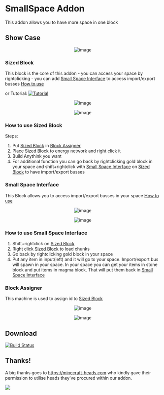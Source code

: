 # SmallSpace Addon
This addon allows you to have more space in one block

## Show Case
<p align="center"><img alt="image" src="https://user-images.githubusercontent.com/87692752/236276843-38ade5d9-36f1-47de-ab4d-96b2ea5eaf05.png"></p>

### Sized Block
This block is the core of this addon - you can access your space by rightclicking
                                     - you can add [Small Space Interface](https://github.com/CAPS123987/SmallSpace#small-space-interface) to access import/export busses
[How to use](https://github.com/CAPS123987/SmallSpace#how-to-use-sized-block)


or Tutorial:
[![Tutorial](https://img.youtube.com/vi/5LTrYCd4nIY/0.jpg)](https://www.youtube.com/watch?v=5LTrYCd4nIY)

<p align="center"><img alt="image" src="https://user-images.githubusercontent.com/87692752/236265631-a567832a-84bb-4d10-b0a4-26d4f912b883.png"></p>
<p align="center"><img alt="image" src="https://user-images.githubusercontent.com/87692752/236265512-962f7c97-5d6b-4e88-a567-eed3fc1f2e80.png"></p>

### How to use Sized Block
Steps:
1.  Put [Sized Block](https://github.com/CAPS123987/SmallSpace#sized-block) in [Block Assigner](https://github.com/CAPS123987/SmallSpace#block-assigner)
2.  Place [Sized Block](https://github.com/CAPS123987/SmallSpace#sized-block) to energy network and right click it
3.  Build Anythink you want
4.  For additional function you can go back by rightclicking gold block in your space and shift+rightclick with [Small Space Interface](https://github.com/CAPS123987/SmallSpace#small-space-interface) on [Sized Block](https://github.com/CAPS123987/SmallSpace#sized-block) to have import/export busses

### Small Space Interface
This Block allows you to access import/export busses in your space
[How to use](https://github.com/CAPS123987/SmallSpace#how-to-use-small-space-interface)

<p align="center"><img alt="image" src="https://user-images.githubusercontent.com/87692752/236272880-96aae5a8-52fa-4ef3-b86b-927ae1a39e04.png"></p>
<p align="center"><img alt="image" src="https://user-images.githubusercontent.com/87692752/236272976-d423adbb-189d-4698-ae15-020744ad8cb4.png"></p>

### How to use Small Space Interface
1.  Shift+rightclick on [Sized Block](https://github.com/CAPS123987/SmallSpace#sized-block)
2.  Right click [Sized Block](https://github.com/CAPS123987/SmallSpace#sized-block) to load chunks
3.  Go back by rightclicking gold block in your space
4.  Put any item in input(left) and it will go to your space. Import/export bus will spawn in your space. In your space you can get your items in stone block and put items in magma block. That will put them back in [Small Space Interface](https://github.com/CAPS123987/SmallSpace#small-space-interface)


### Block Assigner
This machine is used to assign id to [Sized Block](https://github.com/CAPS123987/SmallSpace#sized-block)
<p align="center"><img alt="image" src="https://user-images.githubusercontent.com/87692752/236274059-9c159054-c321-434a-9801-f6b3bec07ffa.png"></p>
<p align="center"><img alt="image" src="https://user-images.githubusercontent.com/87692752/236273793-1cd18299-1335-45b9-a71d-ae99920f2922.png"></p>

## Download
[![Build Status](https://thebusybiscuit.github.io/builds/Sefiraat/Cultivation/main/badge.svg)](https://thebusybiscuit.github.io/builds/CAPS123987/SmallSpace/master/)

## Thanks!

A big thanks goes to https://minecraft-heads.com who kindly gave their permission to utilise heads they've procured within our addon.

[![](https://minecraft-heads.com/images/banners/minecraft-heads_fullbanner_468x60.png)](https://minecraft-heads.com/)
